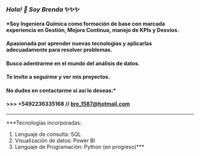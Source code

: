 ### *Hola! 👋 Soy Brenda* ✨✨✨

#### *Soy Ingeniera Química como formación de base con marcada experiencia en Gestión, Mejora Continua, manejo de KPIs y Desvíos.

#### Apasionada por aprender nuevas tecnologías y aplicarlas adecuadamente para resolver problemas.

#### Busco adentrarme en el mundo del análisis de datos. 

#### Te invito a seguirme y ver mis proyectos.

#### No dudes en contactarme si así lo deseas:*

####                 **>>>         +5492236335168   //    bre_1587@hotmail.com**

___

***Tecnologías incorporadas:

1.  Lenguaje de consulta: SQL
2.  Visualización de datos: Power BI
3.  Lenguaje de Programación: Python (en progreso)***

<!--
**VigBren/VigBren** is a ✨ _special_ ✨ repository because its `README.md` (this file) appears on your GitHub profile.

Here are some ideas to get you started:

- 🔭 I’m currently working on ...
- 🌱 I’m currently learning ...
- 👯 I’m looking to collaborate on ...
- 🤔 I’m looking for help with ...
- 💬 Ask me about ...
- 📫 How to reach me: ...
- 😄 Pronouns: ...
- ⚡ Fun fact: ...
-->
